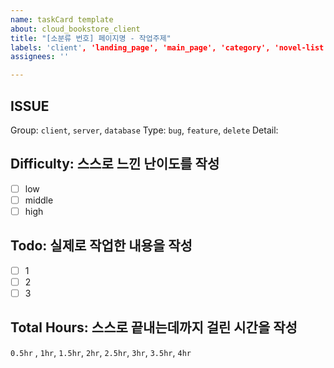 ```yaml
---
name: taskCard template
about: cloud_bookstore_client
title: "[소분류 번호] 페이지명 - 작업주제"
labels: 'client', 'landing_page', 'main_page', 'category', 'novel-list', '회차읽기', 'mypage', '0.5hr', '1.5hr', '1hr', '2.5hr', '2hr', '3.5hr', '3hr', '4hr'
assignees: ''

---
```


## ISSUE
Group: `client`, `server`, `database`
Type: `bug`, `feature`, `delete`
Detail: 

## Difficulty: 스스로 느낀 난이도를 작성
* [ ] low
* [ ] middle  
* [ ] high

## Todo: 실제로 작업한 내용을 작성
* [ ] 1
* [ ] 2
* [ ] 3

## Total Hours: 스스로 끝내는데까지 걸린 시간을 작성
`0.5hr` , `1hr`, `1.5hr`, `2hr`, `2.5hr`, `3hr`, `3.5hr`, `4hr`
